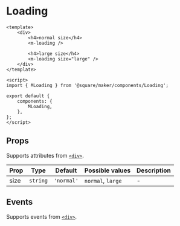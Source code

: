 # Loading

```vue
<template>
	<div>
		<h4>normal size</h4>
		<m-loading />

		<h4>large size</h4>
		<m-loading size="large" />
	</div>
</template>

<script>
import { MLoading } from '@square/maker/components/Loading';

export default {
	components: {
		MLoading,
	},
};
</script>
```

<!-- api-tables:start -->
## Props

Supports attributes from [`<div>`](https://developer.mozilla.org/en-US/docs/Web/HTML/Element/div).

| Prop | Type     | Default    | Possible values   | Description |
| ---- | -------- | ---------- | ----------------- | ----------- |
| size | `string` | `'normal'` | `normal`, `large` | -           |


## Events

Supports events from [`<div>`](https://developer.mozilla.org/en-US/docs/Web/HTML/Element/div).
<!-- api-tables:end -->
